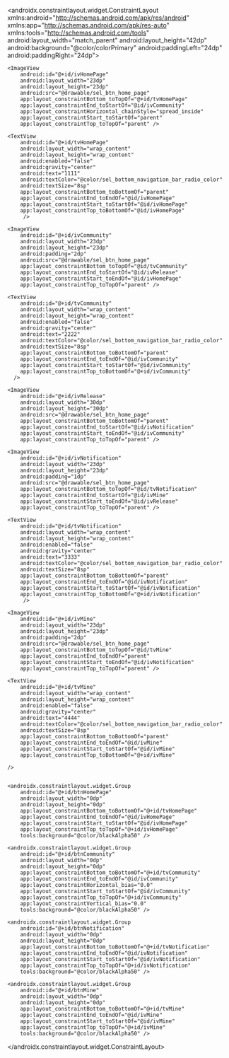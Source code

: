 <?xml version="1.0" encoding="utf-8"?>
<androidx.constraintlayout.widget.ConstraintLayout xmlns:android="http://schemas.android.com/apk/res/android"
    xmlns:app="http://schemas.android.com/apk/res-auto"
    xmlns:tools="http://schemas.android.com/tools"
    android:layout_width="match_parent"
    android:layout_height="42dp"
    android:background="@color/colorPrimary"
    android:paddingLeft="24dp"
    android:paddingRight="24dp">

    <ImageView
        android:id="@+id/ivHomePage"
        android:layout_width="23dp"
        android:layout_height="23dp"
        android:src="@drawable/sel_btn_home_page"
        app:layout_constraintBottom_toTopOf="@+id/tvHomePage"
        app:layout_constraintEnd_toStartOf="@id/ivCommunity"
        app:layout_constraintHorizontal_chainStyle="spread_inside"
        app:layout_constraintStart_toStartOf="parent"
        app:layout_constraintTop_toTopOf="parent" />

    <TextView
        android:id="@+id/tvHomePage"
        android:layout_width="wrap_content"
        android:layout_height="wrap_content"
        android:enabled="false"
        android:gravity="center"
        android:text="1111"
        android:textColor="@color/sel_bottom_navigation_bar_radio_color"
        android:textSize="8sp"
        app:layout_constraintBottom_toBottomOf="parent"
        app:layout_constraintEnd_toEndOf="@id/ivHomePage"
        app:layout_constraintStart_toStartOf="@id/ivHomePage"
        app:layout_constraintTop_toBottomOf="@id/ivHomePage"
         />

    <ImageView
        android:id="@+id/ivCommunity"
        android:layout_width="23dp"
        android:layout_height="23dp"
        android:padding="2dp"
        android:src="@drawable/sel_btn_home_page"
        app:layout_constraintBottom_toTopOf="@id/tvCommunity"
        app:layout_constraintEnd_toStartOf="@id/ivRelease"
        app:layout_constraintStart_toEndOf="@id/ivHomePage"
        app:layout_constraintTop_toTopOf="parent" />

    <TextView
        android:id="@+id/tvCommunity"
        android:layout_width="wrap_content"
        android:layout_height="wrap_content"
        android:enabled="false"
        android:gravity="center"
        android:text="2222"
        android:textColor="@color/sel_bottom_navigation_bar_radio_color"
        android:textSize="8sp"
        app:layout_constraintBottom_toBottomOf="parent"
        app:layout_constraintEnd_toEndOf="@id/ivCommunity"
        app:layout_constraintStart_toStartOf="@id/ivCommunity"
        app:layout_constraintTop_toBottomOf="@+id/ivCommunity"
      />

    <ImageView
        android:id="@+id/ivRelease"
        android:layout_width="30dp"
        android:layout_height="30dp"
        android:src="@drawable/sel_btn_home_page"
        app:layout_constraintBottom_toBottomOf="parent"
        app:layout_constraintEnd_toStartOf="@id/ivNotification"
        app:layout_constraintStart_toEndOf="@id/ivCommunity"
        app:layout_constraintTop_toTopOf="parent" />

    <ImageView
        android:id="@+id/ivNotification"
        android:layout_width="23dp"
        android:layout_height="23dp"
        android:padding="1dp"
        android:src="@drawable/sel_btn_home_page"
        app:layout_constraintBottom_toTopOf="@id/tvNotification"
        app:layout_constraintEnd_toStartOf="@id/ivMine"
        app:layout_constraintStart_toEndOf="@id/ivRelease"
        app:layout_constraintTop_toTopOf="parent" />

    <TextView
        android:id="@+id/tvNotification"
        android:layout_width="wrap_content"
        android:layout_height="wrap_content"
        android:enabled="false"
        android:gravity="center"
        android:text="3333"
        android:textColor="@color/sel_bottom_navigation_bar_radio_color"
        android:textSize="8sp"
        app:layout_constraintBottom_toBottomOf="parent"
        app:layout_constraintEnd_toEndOf="@id/ivNotification"
        app:layout_constraintStart_toStartOf="@id/ivNotification"
        app:layout_constraintTop_toBottomOf="@+id/ivNotification"
         />

    <ImageView
        android:id="@+id/ivMine"
        android:layout_width="23dp"
        android:layout_height="23dp"
        android:padding="2dp"
        android:src="@drawable/sel_btn_home_page"
        app:layout_constraintBottom_toTopOf="@id/tvMine"
        app:layout_constraintEnd_toEndOf="parent"
        app:layout_constraintStart_toEndOf="@id/ivNotification"
        app:layout_constraintTop_toTopOf="parent" />

    <TextView
        android:id="@+id/tvMine"
        android:layout_width="wrap_content"
        android:layout_height="wrap_content"
        android:enabled="false"
        android:gravity="center"
        android:text="4444"
        android:textColor="@color/sel_bottom_navigation_bar_radio_color"
        android:textSize="8sp"
        app:layout_constraintBottom_toBottomOf="parent"
        app:layout_constraintEnd_toEndOf="@id/ivMine"
        app:layout_constraintStart_toStartOf="@id/ivMine"
        app:layout_constraintTop_toBottomOf="@+id/ivMine"

    />


    <androidx.constraintlayout.widget.Group
        android:id="@+id/btnHomePage"
        android:layout_width="0dp"
        android:layout_height="0dp"
        app:layout_constraintBottom_toBottomOf="@+id/tvHomePage"
        app:layout_constraintEnd_toEndOf="@id/ivHomePage"
        app:layout_constraintStart_toStartOf="@id/ivHomePage"
        app:layout_constraintTop_toTopOf="@+id/ivHomePage"
        tools:background="@color/blackAlpha50" />

    <androidx.constraintlayout.widget.Group
        android:id="@+id/btnCommunity"
        android:layout_width="0dp"
        android:layout_height="0dp"
        app:layout_constraintBottom_toBottomOf="@+id/tvCommunity"
        app:layout_constraintEnd_toEndOf="@id/ivCommunity"
        app:layout_constraintHorizontal_bias="0.0"
        app:layout_constraintStart_toStartOf="@id/ivCommunity"
        app:layout_constraintTop_toTopOf="@+id/ivCommunity"
        app:layout_constraintVertical_bias="0.0"
        tools:background="@color/blackAlpha50" />

    <androidx.constraintlayout.widget.Group
        android:id="@+id/btnNotification"
        android:layout_width="0dp"
        android:layout_height="0dp"
        app:layout_constraintBottom_toBottomOf="@+id/tvNotification"
        app:layout_constraintEnd_toEndOf="@id/ivNotification"
        app:layout_constraintStart_toStartOf="@id/ivNotification"
        app:layout_constraintTop_toTopOf="@+id/ivNotification"
        tools:background="@color/blackAlpha50" />

    <androidx.constraintlayout.widget.Group
        android:id="@+id/btnMine"
        android:layout_width="0dp"
        android:layout_height="0dp"
        app:layout_constraintBottom_toBottomOf="@+id/tvMine"
        app:layout_constraintEnd_toEndOf="@id/ivMine"
        app:layout_constraintStart_toStartOf="@id/ivMine"
        app:layout_constraintTop_toTopOf="@+id/ivMine"
        tools:background="@color/blackAlpha50" />

</androidx.constraintlayout.widget.ConstraintLayout>
